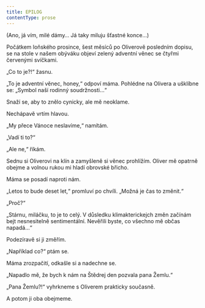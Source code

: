```yaml
---
title: EPILOG
contentType: prose
---
```


  

(Ano, já vím, milé dámy… Já taky miluju šťastné konce…)

Počátkem loňského prosince, šest měsíců po Oliverově posledním dopisu, se na stole v našem obýváku objeví zelený adventní věnec se čtyřmi červenými svíčkami.

„Co to je?!“ žasnu.

„To je adventní věnec, honey,“ odpoví máma. Pohlédne na Olivera a ušklíbne se: „Symbol naší rodinný soudržnosti…“

Snaží se, aby to znělo cynicky, ale mě neoklame.

Nechápavě vrtím hlavou.

„My přece Vánoce neslavíme,“ namítám.

„Vadí ti to?“

„Ale ne,“ říkám.

Sednu si Oliverovi na klín a zamyšleně si věnec prohlížím. Oliver mě opatrně obejme a volnou rukou mi hladí obrovské břicho.

Máma se posadí naproti nám.

„Letos to bude deset let,“ promluví po chvíli. „Možná je čas to změnit.“

„Proč?“

„Stárnu, miláčku, to je to celý. V důsledku klimakterickejch změn začínám bejt nesnesitelně sentimentální. Nevěřili byste, co všechno mě občas napadá…“

Podezíravě si ji změřím.

„Například co?“ ptám se.

Máma zrozpačití, odkašle si a nadechne se.

„Napadlo mě, že bych k nám na Štědrej den pozvala pana Žemlu.“

„Pana Žemlu?!“ vyhrkneme s Oliverem prakticky současně.

A potom ji oba obejmeme.
